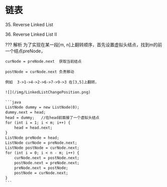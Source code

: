 # 链表



35\. Reverse Linked List

36\. Reverse Linked List II

??? 解析
	为了实现在某一段[m, n]上翻转顺序，首先设置虚拟头结点，找到m的前一个结点preNode，

	curNode = preNode.next  获取当前结点

	postNode = curNode.next 负责移动

	例如  3->1->4->2->6->7->9->3 在[3,5]上翻转，

	![](/img/LinkedListChangePosition.png)

	```java
	ListNode dummy = new ListNode(0);
	dummy.next = head;
	head = dummy;   //在head前面接了一个虚拟头结点
	for (int i = 1; i < m; i++) {
		head = head.next;
	}
	ListNode preNode = head;
	ListNode curNode = preNode.next;
	ListNode postNode = curNode.next;
	for (int i = 0; i < n - m; i++) {
		curNode.next = postNode.next;
		postNode.next = preNode.next;
		preNode.next = postNode;
		postNode = curNode.next;
	}
	```

